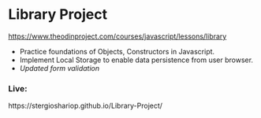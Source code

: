 <h1><b>Library Project</b></h1>

https://www.theodinproject.com/courses/javascript/lessons/library

- Practice foundations of Objects, Constructors in Javascript.
- Implement Local Storage to enable data persistence from user browser.
- *Updated form validation*

<h3><b>Live:</b></h3>
https://stergioshariop.github.io/Library-Project/




